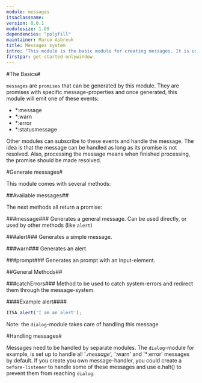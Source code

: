 ```yaml
---
module: messages
itsaclassname:
version: 0.0.1
modulesize: 1.69
dependencies: "polyfill"
maintainer: Marco Asbreuk
title: Messages system
intro: "This module is the basic module for creating messages. It is used to <b>generate</b> messages, <u>not to process them</u>. Other modules -like 'dialog' can process the messages and display them on the screen.""
firstpar: get-started-onlywindow
---
```




#The Basics#

`messages` are `promises` that can be generated by this module. They are promises with specific message-properties and once generated, this module will emit one of these events:

* *:message
* *:warn
* *:error
* *:statusmessage


Other modules can subscribe to these events and handle the message. The idea is that the message can be handled as long as its promise is not resolved. Also, processing the message means when finished processing, the promise should be made resolved.



#Generate messages#

This module comes with several methods:


##Available messages##

The next methods all return a promise:

###message###
Generates a general message. Can be used directly, or used by other methods (like `alert`)

###alert###
Generates a simple message.

###warn###
Generates an alert.

###prompt###
Generates an prompt with an input-element.


##General Methods##

###catchErrors###
Method to be used to catch system-errors and redirect them through the message-system.


####Example alert####
```js
ITSA.alert('I am an alert');
```

Note: the `dialog`-module takes care of handling this message



#Handling messages#

Messages need to be handled by separate modules. The `dialog`-module for example, is set up to handle all '*.message', '*:warn' and '*:error' messages by default. If you create you own message-handler, you could create a `before-listener` to handle some of these messages and use e.halt() to prevent them from reaching `dialog`.